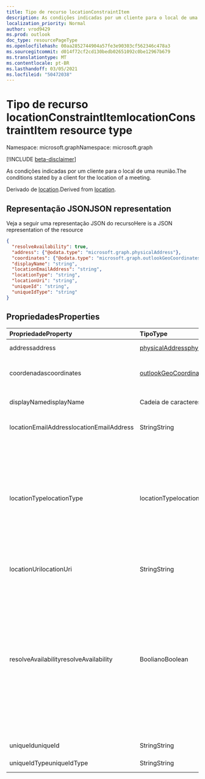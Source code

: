 ```yaml
---
title: Tipo de recurso locationConstraintItem
description: As condições indicadas por um cliente para o local de uma reunião.
localization_priority: Normal
author: vrod9429
ms.prod: outlook
doc_type: resourcePageType
ms.openlocfilehash: 00aa2852744904a57fe3e90303cf562346c478a3
ms.sourcegitcommit: d014f72cf2cd130bedb02651092c0be12967b679
ms.translationtype: MT
ms.contentlocale: pt-BR
ms.lasthandoff: 03/05/2021
ms.locfileid: "50472038"
---
```

# <a name="locationconstraintitem-resource-type"></a><span data-ttu-id="286fa-103">Tipo de recurso locationConstraintItem</span><span class="sxs-lookup"><span data-stu-id="286fa-103">locationConstraintItem resource type</span></span>

<span data-ttu-id="286fa-104">Namespace: microsoft.graph</span><span class="sxs-lookup"><span data-stu-id="286fa-104">Namespace: microsoft.graph</span></span>

[!INCLUDE [beta-disclaimer](../../includes/beta-disclaimer.md)]

<span data-ttu-id="286fa-105">As condições indicadas por um cliente para o local de uma reunião.</span><span class="sxs-lookup"><span data-stu-id="286fa-105">The conditions stated by a client for the location of a meeting.</span></span>

<span data-ttu-id="286fa-106">Derivado de [location](location.md).</span><span class="sxs-lookup"><span data-stu-id="286fa-106">Derived from [location](location.md).</span></span>

## <a name="json-representation"></a><span data-ttu-id="286fa-107">Representação JSON</span><span class="sxs-lookup"><span data-stu-id="286fa-107">JSON representation</span></span>

<span data-ttu-id="286fa-108">Veja a seguir uma representação JSON do recurso</span><span class="sxs-lookup"><span data-stu-id="286fa-108">Here is a JSON representation of the resource</span></span>

<!-- {
  "blockType": "resource",
  "optionalProperties": [
  
  ],
  "@odata.type": "microsoft.graph.locationConstraintItem"
}-->

```json
{
  "resolveAvailability": true,
  "address": {"@odata.type": "microsoft.graph.physicalAddress"},
  "coordinates": {"@odata.type": "microsoft.graph.outlookGeoCoordinates"},
  "displayName": "string",
  "locationEmailAddress": "string",
  "locationType": "string",
  "locationUri": "string",
  "uniqueId": "string",
  "uniqueIdType": "string"
}

```
## <a name="properties"></a><span data-ttu-id="286fa-109">Propriedades</span><span class="sxs-lookup"><span data-stu-id="286fa-109">Properties</span></span>
| <span data-ttu-id="286fa-110">Propriedade</span><span class="sxs-lookup"><span data-stu-id="286fa-110">Property</span></span>     | <span data-ttu-id="286fa-111">Tipo</span><span class="sxs-lookup"><span data-stu-id="286fa-111">Type</span></span>   |<span data-ttu-id="286fa-112">Descrição</span><span class="sxs-lookup"><span data-stu-id="286fa-112">Description</span></span>|
|:---------------|:--------|:----------|
| <span data-ttu-id="286fa-113">address</span><span class="sxs-lookup"><span data-stu-id="286fa-113">address</span></span> | [<span data-ttu-id="286fa-114">physicalAddress</span><span class="sxs-lookup"><span data-stu-id="286fa-114">physicalAddress</span></span>](physicaladdress.md) |<span data-ttu-id="286fa-115">O endereço físico do local.</span><span class="sxs-lookup"><span data-stu-id="286fa-115">The street address of the location.</span></span> |
| <span data-ttu-id="286fa-116">coordenadas</span><span class="sxs-lookup"><span data-stu-id="286fa-116">coordinates</span></span> | [<span data-ttu-id="286fa-117">outlookGeoCoordinates</span><span class="sxs-lookup"><span data-stu-id="286fa-117">outlookGeoCoordinates</span></span>](outlookgeocoordinates.md) | <span data-ttu-id="286fa-118">As coordenadas geográficas e a elevação do local.</span><span class="sxs-lookup"><span data-stu-id="286fa-118">The geographic coordinates and elevation of the location.</span></span> |
| <span data-ttu-id="286fa-119">displayName</span><span class="sxs-lookup"><span data-stu-id="286fa-119">displayName</span></span>  | <span data-ttu-id="286fa-120">Cadeia de caracteres</span><span class="sxs-lookup"><span data-stu-id="286fa-120">String</span></span> | <span data-ttu-id="286fa-121">O nome associado ao local.</span><span class="sxs-lookup"><span data-stu-id="286fa-121">The name associated with the location.</span></span>                       |
| <span data-ttu-id="286fa-122">locationEmailAddress</span><span class="sxs-lookup"><span data-stu-id="286fa-122">locationEmailAddress</span></span> | <span data-ttu-id="286fa-123">String</span><span class="sxs-lookup"><span data-stu-id="286fa-123">String</span></span> | <span data-ttu-id="286fa-124">O endereço de email opcional do local.</span><span class="sxs-lookup"><span data-stu-id="286fa-124">Optional email address of the location.</span></span> |
| <span data-ttu-id="286fa-125">locationType</span><span class="sxs-lookup"><span data-stu-id="286fa-125">locationType</span></span> | <span data-ttu-id="286fa-126">locationType</span><span class="sxs-lookup"><span data-stu-id="286fa-126">locationType</span></span> | <span data-ttu-id="286fa-127">O tipo de local.</span><span class="sxs-lookup"><span data-stu-id="286fa-127">The type of location.</span></span> <span data-ttu-id="286fa-128">Os valores possíveis são: `default`, `conferenceRoom`, `homeAddress`, `businessAddress`,`geoCoordinates`, `streetAddress`, `hotel`, `restaurant`, `localBusiness`, `postalAddress`.</span><span class="sxs-lookup"><span data-stu-id="286fa-128">Possible values are: `default`, `conferenceRoom`, `homeAddress`, `businessAddress`,`geoCoordinates`, `streetAddress`, `hotel`, `restaurant`, `localBusiness`, `postalAddress`.</span></span> <span data-ttu-id="286fa-129">Somente leitura.</span><span class="sxs-lookup"><span data-stu-id="286fa-129">Read-only.</span></span>|
| <span data-ttu-id="286fa-130">locationUri</span><span class="sxs-lookup"><span data-stu-id="286fa-130">locationUri</span></span> | <span data-ttu-id="286fa-131">String</span><span class="sxs-lookup"><span data-stu-id="286fa-131">String</span></span> | <span data-ttu-id="286fa-132">URI opcional que representa o local.</span><span class="sxs-lookup"><span data-stu-id="286fa-132">Optional URI representing the location.</span></span> |
| <span data-ttu-id="286fa-133">resolveAvailability</span><span class="sxs-lookup"><span data-stu-id="286fa-133">resolveAvailability</span></span> | <span data-ttu-id="286fa-134">Booliano</span><span class="sxs-lookup"><span data-stu-id="286fa-134">Boolean</span></span> | <span data-ttu-id="286fa-p102">Se definido como true e o recurso especificado está ocupado, [findMeetingTimes](../api/user-findmeetingtimes.md) procura outro recurso livre. Se definido como false e o recurso especificado está ocupado, **findMeetingTimes** retorna o recurso melhor classificado no cache do usuário sem verificar se ele está livre. O padrão é true.</span><span class="sxs-lookup"><span data-stu-id="286fa-p102">If set to true and the specified resource is busy, [findMeetingTimes](../api/user-findmeetingtimes.md) looks for another resource that is free. If set to false and the specified resource is busy, **findMeetingTimes** returns the resource best ranked in the user's cache without checking if it's free. Default is true.</span></span> |
| <span data-ttu-id="286fa-138">uniqueId</span><span class="sxs-lookup"><span data-stu-id="286fa-138">uniqueId</span></span> | <span data-ttu-id="286fa-139">String</span><span class="sxs-lookup"><span data-stu-id="286fa-139">String</span></span> | <span data-ttu-id="286fa-140">Apenas para uso interno.</span><span class="sxs-lookup"><span data-stu-id="286fa-140">For internal use only.</span></span>|
| <span data-ttu-id="286fa-141">uniqueIdType</span><span class="sxs-lookup"><span data-stu-id="286fa-141">uniqueIdType</span></span> | <span data-ttu-id="286fa-142">String</span><span class="sxs-lookup"><span data-stu-id="286fa-142">String</span></span> | <span data-ttu-id="286fa-143">Apenas para uso interno.</span><span class="sxs-lookup"><span data-stu-id="286fa-143">For internal use only.</span></span> |

<!-- uuid: 8fcb5dbc-d5aa-4681-8e31-b001d5168d79
2015-10-25 14:57:30 UTC -->
<!--
{
  "type": "#page.annotation",
  "description": "locationConstraintItem resource",
  "keywords": "",
  "section": "documentation",
  "tocPath": "",
  "suppressions": []
}
-->


